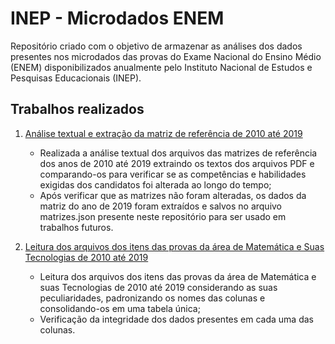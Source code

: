 # INEP - Microdados ENEM

Repositório criado com o objetivo de armazenar as análises dos dados presentes nos microdados das provas do Exame Nacional do Ensino Médio (ENEM) disponibilizados anualmente pelo Instituto Nacional de Estudos e Pesquisas Educacionais (INEP).

## Trabalhos realizados

1. [Análise textual e extração da matriz de referência de 2010 até 2019](https://github.com/jplpereira/inep_enem/blob/master/enem_matriz_referencia.ipynb)

   * Realizada a análise textual dos arquivos das matrizes de referência dos anos de 2010 até 2019 extraindo os textos dos arquivos PDF e comparando-os para verificar se as competências e habilidades exigidas dos candidatos foi alterada ao longo do tempo;
   * Após verificar que as matrizes não foram alteradas, os dados da matriz do ano de 2019 foram extraídos e salvos no arquivo matrizes.json presente neste repositório para ser usado em trabalhos futuros.

2. [Leitura dos arquivos dos itens das provas da área de Matemática e Suas Tecnologias de 2010 até 2019](https://github.com/jplpereira/inep_enem/blob/master/itens_provas_mt_2010_a_2019.ipynb)

   * Leitura dos arquivos dos itens das provas da área de Matemática e suas Tecnologias de 2010 até 2019 considerando as suas peculiaridades, padronizando os nomes das colunas e consolidando-os em uma tabela única;
   * Verificação da integridade dos dados presentes em cada uma das colunas.

